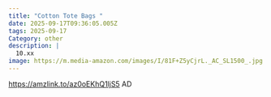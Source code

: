 ```yaml
---
title: "Cotton Tote Bags "
date: 2025-09-17T09:36:05.005Z
tags: 2025-09-17
Category: other
description: |
  10.xx
image: https://m.media-amazon.com/images/I/81F+Z5yCjrL._AC_SL1500_.jpg
---
```

https://amzlink.to/az0oEKhQ1ljS5
AD